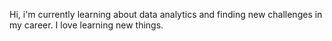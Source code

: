 Hi, i'm currently learning about data analytics and finding new challenges in my career. I love learning new things.

<!---
grhagandanap/grhagandanap is a ✨ special ✨ repository because its `README.md` (this file) appears on your GitHub profile.
You can click the Preview link to take a look at your changes.
--->
